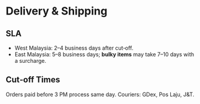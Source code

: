 # Delivery & Shipping
## SLA
- West Malaysia: 2–4 business days after cut‑off.
- East Malaysia: 5–8 business days; **bulky items** may take 7–10 days with a surcharge.
## Cut‑off Times
Orders paid before 3 PM process same day.
Couriers: GDex, Pos Laju, J&T.
